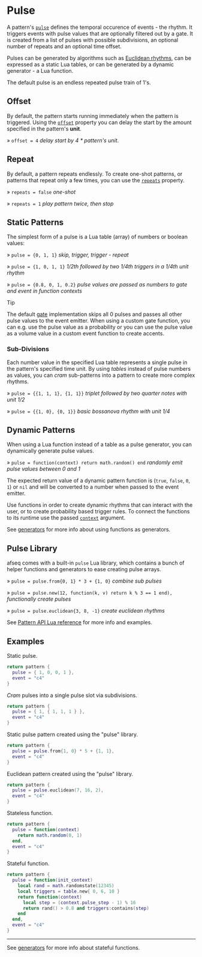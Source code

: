 # Pulse

A pattern's [`pulse`](../API/pattern.md#pulse) defines the temporal occurence of events - the rhythm. It triggers events with pulse values that are optionally filtered out by a gate. It is created from a list of pulses with possible subdivisions, an optional number of repeats and an optional time offset. 

Pulses can be generated by algorithms such as [Euclidean rhythms](https://en.wikipedia.org/wiki/Euclidean_rhythm), can be expressed as a static Lua tables, or can be generated by a dynamic generator - a Lua function.

The default pulse is an endless repeated pulse train of 1's.

## Offset

By default, the pattern starts running immediately when the pattern is triggered. Using the [`offset`](../API/pattern.md#offset) property you can delay the start by the amount specified in the pattern's **unit**.  

» `offset = 4` *delay start by 4 * pattern's unit*.

## Repeat

By default, a pattern repeats endlessly. To create one-shot patterns, or patterns that repeat only a few times, you can use the [`repeats`](../API/pattern.md#repeats) property.

» `repeats = false` *one-shot*

» `repeats = 1` *play pattern twice, then stop*

## Static Patterns

The simplest form of a pulse is a Lua table (array) of numbers or boolean values:

» `pulse = {0, 1, 1}` *skip, trigger, trigger - repeat*

» `pulse = {1, 0, 1, 1}` *1/2th followed by two 1/4th triggers in a 1/4th unit rhythm*

» `pulse = {0.8, 0, 1, 0.2}` *pulse values are passed as numbers to gate and event in function contexts*

> [!TIP]
> The default [gate](./gate.md) implementation skips all 0 pulses and passes all other pulse values to the event emitter. When using a custom gate function, you can e.g. use the pulse value as a probability or you can use the pulse value as a volume value in a custom event function to create accents.

### Sub-Divisions

Each number value in the specified Lua table represents a single pulse in the pattern's specified time unit. By using *tables* instead of pulse numbers as values, you can *cram* sub-patterns into a pattern to create more complex rhythms.  

» `pulse = {{1, 1, 1}, {1, 1}}` *triplet followed by two quarter notes with unit 1/2*

» `pulse = {{1, 0}, {0, 1}}` *basic bossanova rhythm with unit 1/4*


## Dynamic Patterns

When using a Lua function instead of a table as a pulse generator, you can dynamically generate pulse values.

» `pulse = function(context) return math.random() end` *randomly emit pulse values between 0 and 1*

The expected return value of a dynamic pattern function is (`true`, `false`, `0`, `1`) or `nil` and will be converted to a number when passed to the event emitter.

Use functions in order to create dynamic rhythms that can interact with the user, or to create probability based trigger rules. To connect the functions to its runtime use the passed [`context`](../API/pattern.md#PulseContext) argument.

See [generators](../extras/generators.md) for more info about using functions as generators.

## Pulse Library

afseq comes with a built-in `pulse` Lua library, which contains a bunch of helper functions and generators to ease creating pulse arrays. 

» `pulse = pulse.from{0, 1} * 3 + {1, 0}` *combine sub pulses*

» `pulse = pulse.new(12, function(k, v) return k % 3 == 1 end),` *functionally create pulses*

» `pulse = pulse.euclidean{3, 8, -1}` *create euclidean rhythms*

See [Pattern API Lua reference](../API/pulse.md) for more info and examples.

## Examples

Static pulse.
```lua
return pattern {
  pulse = { 1, 0, 0, 1 },
  event = "c4"
}
```

*Cram* pulses into a single pulse slot via subdivisions.
```lua
return pattern {
  pulse = { 1, { 1, 1, 1 } },
  event = "c4"
}
```

Static pulse pattern created using the "pulse" library.
```lua
return pattern {
  pulse = pulse.from{1, 0} * 5 + {1, 1},
  event = "c4"
}
```

Euclidean pattern created using the "pulse" library.
```lua
return pattern {
  pulse = pulse.euclidean(7, 16, 2),
  event = "c4"
}
```

Stateless function.
```lua
return pattern {
  pulse = function(context)
    return math.random(0, 1)
  end,
  event = "c4"
}
```

Stateful function.
```lua
return pattern {
  pulse = function(init_context)
    local rand = math.randomstate(12345)
    local triggers = table.new{ 0, 6, 10 }
    return function(context)
      local step = (context.pulse_step - 1) % 16
      return rand() > 0.8 and triggers:contains(step)
    end
  end,
  event = "c4"
}
```

---

See [generators](../extras/generators.md) for more info about stateful functions.
